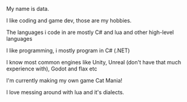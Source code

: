 My name is data.

I like coding and game dev, those are my hobbies.

The languages i code in are mostly C# and lua and other high-level languages

I like programming, i mostly program in C# (.NET)

I know most common engines like Unity, Unreal (don't have that much experience with), Godot and flax etc

I'm currently making my own game Cat Mania!

I love messing around with lua and it's dialects.
